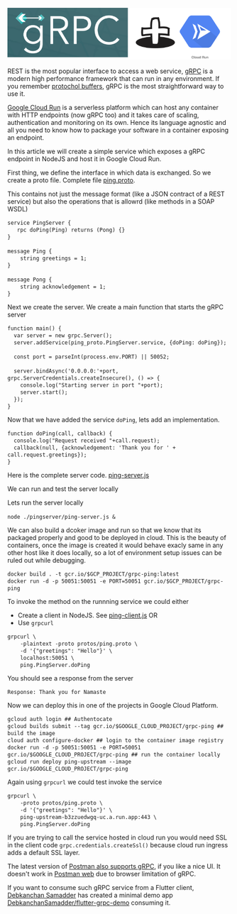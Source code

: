 ![gRPC + Cloud Run](/assets/grpc-plus-cloudrun.png)

REST is the most popular interface to access a web service, [gRPC](https://grpc.io/) is a modern high performance framework that can run in any environment. If you remember [protochol buffers](https://developers.google.com/protocol-buffers), gRPC is the most straightforward way to use it.

[Google Cloud Run](https://cloud.google.com/run) is a serverless platform which can host any container with HTTP endpoints (now gRPC too) and it takes care of scaling, authentication and monitoring on its own. Hence its language agnostic and all you need to know how to package your software in a container exposing an endpoint. 

In this article we will create a simple service which exposes a gRPC endpoint in NodeJS and host it in Google Cloud Run.

First thing, we define the interface in which data is exchanged. So we create a proto file. Complete file [ping.proto](https://github.com/neilghosh/node-grpc/blob/master/protos/ping.proto). 

This contains not just the message format (like a JSON contract of a REST service) but also the operations that is allowrd (like methods in a SOAP WSDL)

```
service PingServer {
   rpc doPing(Ping) returns (Pong) {}
}

message Ping {
    string greetings = 1;
}

message Pong {
    string acknowledgement = 1;
}

```
Next we create the server. We create a main function that starts the gRPC server 

```
function main() {
  var server = new grpc.Server();
  server.addService(ping_proto.PingServer.service, {doPing: doPing});

  const port = parseInt(process.env.PORT) || 50052;

  server.bindAsync('0.0.0.0:'+port, grpc.ServerCredentials.createInsecure(), () => {
    console.log("Starting server in port "+port);
    server.start();
  });
}
```
Now that we have added the service `doPing`, lets add an implementation.

```
function doPing(call, callback) {
  console.log("Request received "+call.request);
  callback(null, {acknowledgement: 'Thank you for ' + call.request.greetings});
}

```

Here is the complete server code. [ping-server.js](https://github.com/neilghosh/node-grpc/blob/master/pingserver/ping-server.js)

We can run and test the server locally 

Lets run the server locally 

`node ./pingserver/ping-server.js &`

We can also build a dcoker image and run so that we know that its packaged properly and good to be deployed in cloud. This is the beauty of containers, once the image is created it would behave exacly same in any other host like it does locally, so a lot of environment setup issues can be ruled out while debugging.

```
docker build . -t gcr.io/$GCP_PROJECT/grpc-ping:latest
docker run -d -p 50051:50051 -e PORT=50051 gcr.io/$GCP_PROJECT/grpc-ping          

```

To invoke the method on the runnning service we could either 
- Create a client in NodeJS. See [ping-client.js](https://github.com/neilghosh/node-grpc/blob/master/pingserver/ping-client.js)
OR
- Use `grpcurl`

```
grpcurl \                                                                                        
    -plaintext -proto protos/ping.proto \
    -d '{"greetings": "Hello"}' \
    localhost:50051 \
    ping.PingServer.doPing
```

You should see a response from the server

```
Response: Thank you for Namaste
```

Now we can deploy this in one of the projects in Google Cloud Platform.

```
gcloud auth login ## Authentocate 
gcloud builds submit --tag gcr.io/$GOOGLE_CLOUD_PROJECT/grpc-ping ## build the image 
cloud auth configure-docker ## login to the container image registry
docker run -d -p 50051:50051 -e PORT=50051 gcr.io/$GOOGLE_CLOUD_PROJECT/grpc-ping ## run the container locally
gcloud run deploy ping-upstream --image gcr.io/$GOOGLE_CLOUD_PROJECT/grpc-ping
```

Again using `grpcurl` we could test invoke the service 

```
grpcurl \                                                                                        
    -proto protos/ping.proto \           
    -d '{"greetings": "Hello"}' \
    ping-upstream-b3zzuedwgq-uc.a.run.app:443 \
    ping.PingServer.doPing
```

If you are trying to call the service hosted in cloud run you would need SSL in the client code `grpc.credentials.createSsl()` because cloud run ingress adds a default SSL layer.

The latest version of [Postman also supports gRPC](https://blog.postman.com/postman-now-supports-grpc/), if you like a nice UI. It doesn't work in [Postman web](https://twitter.com/neilghosh/status/1494675412277886993) due to browser limitation of gRPC. 

If you want to consume such gRPC service from a Flutter client, [Debkanchan Samadder](https://twitter.com/debkanchans) has created a minimal demo app [DebkanchanSamadder/flutter-grpc-demo](https://github.com/DebkanchanSamadder/flutter-grpc-demo) consuming it. 
